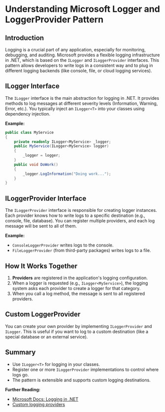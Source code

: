 # Understanding Microsoft Logger and LoggerProvider Pattern

## Introduction
Logging is a crucial part of any application, especially for monitoring, debugging, and auditing. Microsoft provides a flexible logging infrastructure in .NET, which is based on the `ILogger` and `ILoggerProvider` interfaces. This pattern allows developers to write logs in a consistent way and to plug in different logging backends (like console, file, or cloud logging services).

## ILogger Interface
The `ILogger` interface is the main abstraction for logging in .NET. It provides methods to log messages at different severity levels (Information, Warning, Error, etc.). You typically inject an `ILogger<T>` into your classes using dependency injection.

**Example:**
```csharp
public class MyService
{
    private readonly ILogger<MyService> _logger;
    public MyService(ILogger<MyService> logger)
    {
        _logger = logger;
    }
    public void DoWork()
    {
        _logger.LogInformation("Doing work...");
    }
}
```

## ILoggerProvider Interface
The `ILoggerProvider` interface is responsible for creating logger instances. Each provider knows how to write logs to a specific destination (e.g., console, file, database). You can register multiple providers, and each log message will be sent to all of them.

**Example:**
- `ConsoleLoggerProvider` writes logs to the console.
- `FileLoggerProvider` (from third-party packages) writes logs to a file.

## How It Works Together
1. **Providers** are registered in the application's logging configuration.
2. When a logger is requested (e.g., `ILogger<MyService>`), the logging system asks each provider to create a logger for that category.
3. When you call a log method, the message is sent to all registered providers.

## Custom LoggerProvider
You can create your own provider by implementing `ILoggerProvider` and `ILogger`. This is useful if you want to log to a custom destination (like a special database or an external service).

## Summary
- Use `ILogger<T>` for logging in your classes.
- Register one or more `ILoggerProvider` implementations to control where logs go.
- The pattern is extensible and supports custom logging destinations.

**Further Reading:**
- [Microsoft Docs: Logging in .NET](https://learn.microsoft.com/en-us/dotnet/core/extensions/logging)
- [Custom logging providers](https://learn.microsoft.com/en-us/dotnet/core/extensions/custom-logging-provider)
